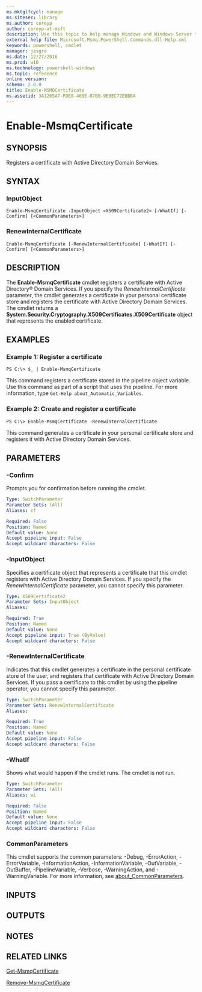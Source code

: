 ```yaml
---
ms.mktglfcycl: manage
ms.sitesec: library
ms.author: coreyp
author: coreyp-at-msft
description: Use this topic to help manage Windows and Windows Server technologies with Windows PowerShell.
external help file: Microsoft.Msmq.PowerShell.Commands.dll-Help.xml
keywords: powershell, cmdlet
manager: jasgro
ms.date: 12/27/2016
ms.prod: w10
ms.technology: powershell-windows
ms.topic: reference
online version: 
schema: 2.0.0
title: Enable-MSMQCertificate
ms.assetid: 3A1265A7-FDE8-469E-87B8-9E0EC72E8BBA
---
```


# Enable-MsmqCertificate

## SYNOPSIS
Registers a certificate with Active Directory Domain Services.

## SYNTAX

### InputObject
```
Enable-MsmqCertificate -InputObject <X509Certificate2> [-WhatIf] [-Confirm] [<CommonParameters>]
```

### RenewInternalCertificate
```
Enable-MsmqCertificate [-RenewInternalCertificate] [-WhatIf] [-Confirm] [<CommonParameters>]
```

## DESCRIPTION
The **Enable-MsmqCertificate** cmdlet registers a certificate with Active Directory® Domain Services.
If you specify the *RenewInternalCertificate* parameter, the cmdlet generates a certificate in your personal certificate store and registers the certificate with Active Directory Domain Services.
The cmdlet returns a **System.Security.Cryptography.X509Certificates.X509Certificate** object that represents the enabled certificate.

## EXAMPLES

### Example 1: Register a certificate
```
PS C:\> $_ | Enable-MsmqCertificate
```

This command registers a certificate stored in the pipeline object variable.
Use this command as part of a script that uses the pipeline.
For more information, type `Get-Help about_Automatic_Variables`.

### Example 2: Create and register a certificate
```
PS C:\> Enable-MsmqCertificate -RenewInternalCertificate
```

This command generates a certificate in your personal certificate store and registers it with Active Directory Domain Services.

## PARAMETERS

### -Confirm
Prompts you for confirmation before running the cmdlet.

```yaml
Type: SwitchParameter
Parameter Sets: (All)
Aliases: cf

Required: False
Position: Named
Default value: None
Accept pipeline input: False
Accept wildcard characters: False
```

### -InputObject
Specifies a certificate object that represents a certificate that this cmdlet registers with Active Directory Domain Services.
If you specify the *RenewInternalCertificate* parameter, you cannot specify this parameter.

```yaml
Type: X509Certificate2
Parameter Sets: InputObject
Aliases: 

Required: True
Position: Named
Default value: None
Accept pipeline input: True (ByValue)
Accept wildcard characters: False
```

### -RenewInternalCertificate
Indicates that this cmdlet generates a certificate in the personal certificate store of the user, and registers that certificate with Active Directory Domain Services.
If you pass a certificate to this cmdlet by using the pipeline operator, you cannot specify this parameter.

```yaml
Type: SwitchParameter
Parameter Sets: RenewInternalCertificate
Aliases: 

Required: True
Position: Named
Default value: None
Accept pipeline input: False
Accept wildcard characters: False
```

### -WhatIf
Shows what would happen if the cmdlet runs. The cmdlet is not run.

```yaml
Type: SwitchParameter
Parameter Sets: (All)
Aliases: wi

Required: False
Position: Named
Default value: None
Accept pipeline input: False
Accept wildcard characters: False
```

### CommonParameters
This cmdlet supports the common parameters: -Debug, -ErrorAction, -ErrorVariable, -InformationAction, -InformationVariable, -OutVariable, -OutBuffer, -PipelineVariable, -Verbose, -WarningAction, and -WarningVariable. For more information, see [about_CommonParameters](http://go.microsoft.com/fwlink/?LinkID=113216).

## INPUTS

## OUTPUTS

## NOTES

## RELATED LINKS

[Get-MsmqCertificate](./Get-MSMQCertificate.md)

[Remove-MsmqCertificate](./Remove-MsmqCertificate.md)

